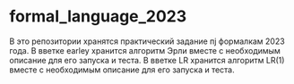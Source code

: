 # formal_language_2023
В это репозитории хранятся практический задание пj формалкам 2023 года.
В вветке earley хранится алгоритм Эрли вместе с необходимым описание для его запуска и теста.
В вветке LR хранится алгоритм LR(1) вместе с необходимым описание для его запуска и теста.
